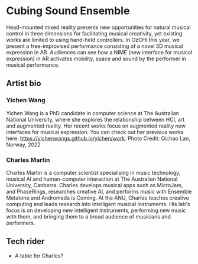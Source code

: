 # Cubing Sound Ensemble

Head-mounted mixed reality presents new opportunities for natural musical
control in three dimensions for facilitating musical creativity, yet existing
works are limited to using hand-held controllers. In OzCHI this year, we present
a free-improvised performance consisting of a novel 3D musical expression in AR.
Audiences can see how a NIME (new interface for musical expression) in AR
activates mobility, space and sound by the performer in musical performance.

## Artist bio

### Yichen Wang

Yichen Wang is a PhD candidate in computer science at The Australian National
University, where she explores the relationship between HCI, art and augmented
reality. Her recent works focus on augmented reality new interfaces for musical
expression. You can check out her previous works here:
<https://yichenwangs.github.io/yichen/work>. Photo Credit: Qichao Lan, Norway, 2022

### Charles Martin

Charles Martin is a computer scientist specialising in music technology, musical
AI and human-computer interaction at The Australian National University,
Canberra. Charles develops musical apps such as MicroJam, and PhaseRings,
researches creative AI, and performs music with Ensemble Metatone and Andromeda
is Coming. At the ANU, Charles teaches creative computing and leads research
into intelligent musical instruments. His lab's focus is on developing new
intelligent instruments, performing new music with them, and bringing them to a
broad audience of musicians and performers.

## Tech rider

- A table for Charles?
